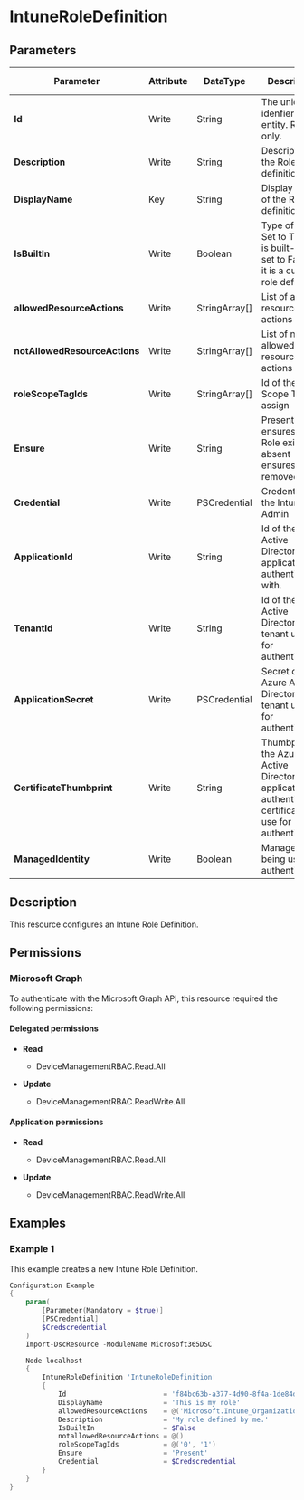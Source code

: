 ﻿# IntuneRoleDefinition

## Parameters

| Parameter | Attribute | DataType | Description | Allowed Values |
| --- | --- | --- | --- | --- |
| **Id** | Write | String | The unique idenfier for an entity. Read-only. | |
| **Description** | Write | String | Description of the Role definition. | |
| **DisplayName** | Key | String | Display Name of the Role definition. | |
| **IsBuiltIn** | Write | Boolean | Type of Role. Set to True if it is built-in, or set to False if it is a custom role definition. | |
| **allowedResourceActions** | Write | StringArray[] | List of allowed resource actions | |
| **notAllowedResourceActions** | Write | StringArray[] | List of not allowed resource actions | |
| **roleScopeTagIds** | Write | StringArray[] | Id of the Scope Tags to assign | |
| **Ensure** | Write | String | Present ensures the Role exists, absent ensures it is removed. | `Present`, `Absent` |
| **Credential** | Write | PSCredential | Credentials of the Intune Admin | |
| **ApplicationId** | Write | String | Id of the Azure Active Directory application to authenticate with. | |
| **TenantId** | Write | String | Id of the Azure Active Directory tenant used for authentication. | |
| **ApplicationSecret** | Write | PSCredential | Secret of the Azure Active Directory tenant used for authentication. | |
| **CertificateThumbprint** | Write | String | Thumbprint of the Azure Active Directory application's authentication certificate to use for authentication. | |
| **ManagedIdentity** | Write | Boolean | Managed ID being used for authentication. | |


## Description

This resource configures an Intune Role Definition.

## Permissions

### Microsoft Graph

To authenticate with the Microsoft Graph API, this resource required the following permissions:

#### Delegated permissions

- **Read**

    - DeviceManagementRBAC.Read.All

- **Update**

    - DeviceManagementRBAC.ReadWrite.All

#### Application permissions

- **Read**

    - DeviceManagementRBAC.Read.All

- **Update**

    - DeviceManagementRBAC.ReadWrite.All

## Examples

### Example 1

This example creates a new Intune Role Definition.

```powershell
Configuration Example
{
    param(
        [Parameter(Mandatory = $true)]
        [PSCredential]
        $Credscredential
    )
    Import-DscResource -ModuleName Microsoft365DSC

    Node localhost
    {
        IntuneRoleDefinition 'IntuneRoleDefinition'
        {
            Id                        = 'f84bc63b-a377-4d90-8f4a-1de84d36a429'
            DisplayName               = 'This is my role'
            allowedResourceActions    = @('Microsoft.Intune_Organization_Read', 'Microsoft.Intune_Roles_Create', 'Microsoft.Intune_Roles_Read', 'Microsoft.Intune_Roles_Update')
            Description               = 'My role defined by me.'
            IsBuiltIn                 = $False
            notallowedResourceActions = @()
            roleScopeTagIds           = @('0', '1')
            Ensure                    = 'Present'
            Credential                = $Credscredential
        }
    }
}
```

